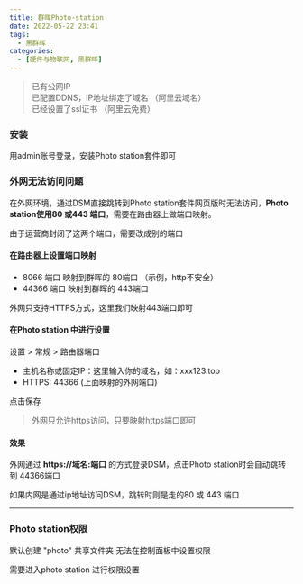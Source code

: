 ```yaml
---
title: 群晖Photo-station
date: 2022-05-22 23:41
tags: 
  - 黑群晖
categories:
  - [硬件与物联网, 黑群晖]
---
```


> 已有公网IP  
> 已配置DDNS，IP地址绑定了域名 （阿里云域名）  
> 已经设置了ssl证书  （阿里云免费）  


### 安装
用admin账号登录，安装Photo station套件即可


### 外网无法访问问题

在外网环境，通过DSM直接跳转到Photo station套件网页版时无法访问，**Photo station使用80 或443 端口**，需要在路由器上做端口映射。  

由于运营商封闭了这两个端口，需要改成别的端口


#### 在路由器上设置端口映射

- 8066 端口 映射到群晖的 80端口 （示例，http不安全）
- 44366 端口 映射到群晖的 443端口

外网只支持HTTPS方式，这里我们映射443端口即可


#### 在Photo station 中进行设置

设置 > 常规 > 路由器端口
- 主机名称或固定IP：这里输入你的域名，如：xxx123.top
- HTTPS: 44366 (上面映射的外网端口)

点击保存

> 外网只允许https访问，只要映射https端口即可


#### 效果
外网通过 **https://域名:端口** 的方式登录DSM，点击Photo station时会自动跳转到 44366端口

如果内网是通过ip地址访问DSM，跳转时则是走的80 或 443 端口


-----

### Photo station权限
默认创建 "photo" 共享文件夹 无法在控制面板中设置权限

需要进入photo station 进行权限设置
